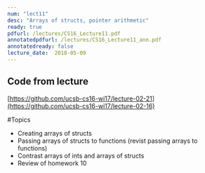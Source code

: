 ```yaml
---
num: "lect11"
desc: "Arrays of structs, pointer arithmetic"
ready: true
pdfurl: /lectures/CS16_Lecture11.pdf
annotatedpdfurl: /lectures/CS16_Lecture11_ann.pdf
annotatedready: false
lecture_date:  2018-05-09
---
```


## Code from lecture
[https://github.com/ucsb-cs16-wi17/lecture-02-21](https://github.com/ucsb-cs16-wi17/lecture-02-16)

#Topics

* Creating arrays of structs
* Passing arrays of structs to functions (revist passing arrays to functions)
* Contrast arrays of ints and arrays of structs
* Review of homework 10
